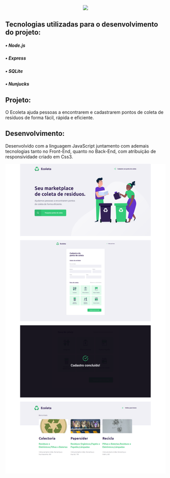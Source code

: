 <p align="center">
  <img src = "https://github.com/Rocketseat/nlw-01-starter/raw/master/.github/ecoleta.svg?sanitize=true" />
</p>

## Tecnologias utilizadas para o desenvolvimento do projeto:

##### • Node.js
##### • Express
##### • SQLite
##### • Nunjucks

## Projeto:

O Ecoleta ajuda pessoas a encontrarem e cadastrarem pontos de coleta de resíduos de forma fácil, rápida e eficiente.

## Desenvolvimento:

Desenvolvido com a linguagem JavaScript juntamento com ademais tecnologias tanto no Front-End, quanto no Back-End, com atribuição de responsividade criado em Css3.

![designer](https://github.com/MylenaAmorim/nlw-01-ecoleta/blob/master/public/styles/github/dsg%20(2).png)

